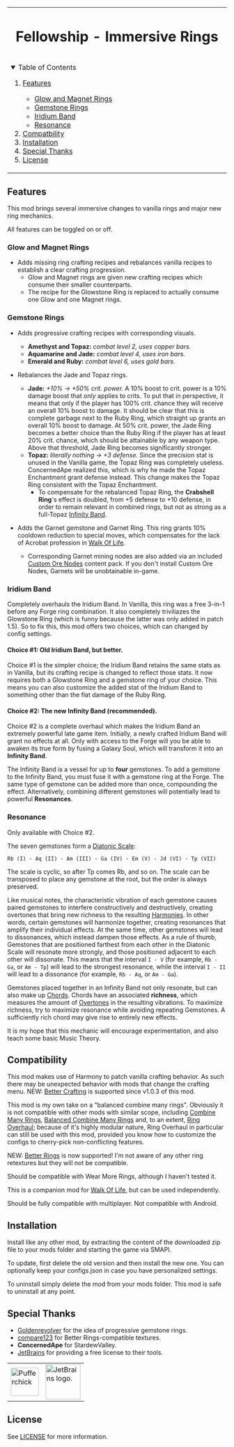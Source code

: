 <table align="center"><tr><td align="center" width="9999">

<!-- LOGO, TITLE, DESCRIPTION -->

# Fellowship - Immersive Rings

<br/>

<!-- TABLE OF CONTENTS -->
<details open="open" align="left">
  <summary>Table of Contents</summary>
  <ol>
    <li><a href="#features">Features</a></li>
    <ul>
        <li><a href="#glow-and-magnet-rings">Glow and Magnet Rings</a></li>
        <li><a href="#gemstone-rings">Gemstone Rings</a></li>
        <li><a href="#iridium-band">Iridium Band</a></li>
        <li><a href="#resonance">Resonance</a></li>
    </ul>
    <li><a href="#compatibility">Compatbility</a></li>
    <li><a href="#installation">Installation</a></li>
    <li><a href="#special-thanks">Special Thanks</a></li>
    <li><a href="#license">License</a></li>
  </ol>
</details>

</td></tr></table>

## Features

This mod brings several immersive changes to vanilla rings and major new ring mechanics.

All features can be toggled on or off.

### Glow and Magnet Rings

- Adds missing ring crafting recipes and rebalances vanilla recipes to establish a clear crafting progression.
    - Glow and Magnet rings are given new crafting recipes which consume their smaller counterparts.
    - The recipe for the Glowstone Ring is replaced to actually consume one Glow and one Magnet rings.

### Gemstone Rings

- Adds progressive crafting recipes with corresponding visuals.
    - **Amethyst and Topaz:** *combat level 2, uses copper bars.*
    - **Aquamarine and Jade:** *combat level 4, uses iron bars.*
    - **Emerald and Ruby:** *combat level 6, uses gold bars.*

- Rebalances the Jade and Topaz rings.
    - **Jade:** *+10% -> +50% crit. power.* A 10% boost to crit. power is a 10% damage boost that *only* applies to crits. To put that in perspective, it means that only if the player has 100% crit. chance they will receive an overall 10% boost to damage. It should be clear that this is complete garbage next to the Ruby Ring, which straight up grants an overall 10% boost to damage. At 50% crit. power, the Jade Ring becomes a better choice than the Ruby Ring if the player has at least 20% crit. chance, which should be attainable by any weapon type. Above that threshold, Jade Ring becomes significantly stronger.
    - **Topaz:** *literally nothing -> +3 defense.* Since the precision stat is unused in the Vanilla game, the Topaz Ring was completely useless. ConcernedApe realized this, which is why he made the Topaz Enchantment grant defense instead. This change makes the Topaz Ring consistent with the Topaz Enchantment.
        - To compensate for the rebalanced Topaz Ring, the **Crabshell Ring**'s effect is doubled, from +5 defense to +10 defense, in order to remain relevant in combined rings, but not as strong as a full-Topaz [Infinity Band](#iridium-band).

- Adds the Garnet gemstone and Garnet Ring. This ring grants 10% cooldown reduction to special moves, which compensates for the lack of Acrobat profession in [Walk Of Life](https://www.nexusmods.com/stardewvalley/mods/8111).
    - Corresponding Garnet mining nodes are also added via an included [Custom Ore Nodes](https://www.nexusmods.com/stardewvalley/mods/5966) content pack. If you don't install Custom Ore Nodes, Garnets will be unobtainable in-game.

### Iridium Band

Completely overhauls the Iridium Band. In Vanilla, this ring was a free 3-in-1 before any Forge ring combination. It also completely triviliazes the Glowstone Ring (which is funny because the latter was only added in patch 1.5). So to fix this, this mod offers two choices, which can changed by config settings.

#### Choice #1: Old Iridium Band, but better.

Choice #1 is the simpler choice; the Iridium Band retains the same stats as in Vanilla, but its crafting recipe is changed to reflect those stats. It now requires both a Glowstone Ring and a gemstone ring of your choice. This means you can also customize the added stat of the Iridium Band to something other than the flat damage of the Ruby Ring.

#### Choice #2: The new Infinity Band (recommended).

Choice #2 is a complete overhaul which makes the Iridium Band an extremely powerful late game item. 
Initially, a newly crafted Iridium Band will grant no effects at all. Only with access to the Forge will you be able to awaken its true form by fusing a Galaxy Soul, which will transform it into an **Infinity Band**.

The Infinity Band is a vessel for up to **four** gemstones. To add a gemstone to the Infinity Band, you must fuse it with a gemstone ring at the Forge. The same type of gemstone can be added more than once, compounding the effect. Alternatively, combining different gemstones will potentially lead to powerful **Resonances**.

### Resonance

Only available with Choice #2.

The seven gemstones form a [Diatonic Scale](https://en.wikipedia.org/wiki/Diatonic_scale):

    Rb (I) - Aq (II) - Am (III) - Ga (IV) - Em (V) - Jd (VI) - Tp (VII)

The scale is cyclic, so after Tp comes Rb, and so on. The scale can be transposed to place any gemstone at the root, but the order is always preserved.

Like musical notes, the characteristic vibration of each gemstone causes paired gemstones to interfere constructively and destructively, creating overtones that bring new richness to the resulting [Harmonies](https://en.wikipedia.org/wiki/Harmony). In other words, certain gemstones will harmonize together, creating resonances that amplify their individual effects. At the same time, other gemstones will lead to dissonances, which instead dampen those effects. As a rule of thumb, Gemstones that are positioned farthest from each other in the Diatonic Scale will resonate more strongly, and those positioned adjacent to each other will dissonate. This means that the interval `I - V` (for example, `Rb - Ga`, or `Am - Tp`) will lead to the strongest resonance, while the interval `I - II` will lead to a dissonance (for example, `Rb - Aq`, or `Am - Ga`).

Gemstones placed together in an Infinity Band not only resonate, but can also make up [Chords](https://en.wikipedia.org/wiki/Chord_(music)). Chords have an associated **richness**, which measures the amount of [Overtones](https://en.wikipedia.org/wiki/Overtone) in the resulting vibrations. To maximize richness, try to maximize resonance while avoiding repeating Gemstones. A sufficiently rich chord may give rise to entirely new effects.

It is my hope that this mechanic will encourage experimentation, and also teach some basic Music Theory.

## Compatibility

This mod makes use of Harmony to patch vanilla crafting behavior. As such there may be unexpected behavior with mods that change the crafting menu.
NEW: [Better Crafting](https://www.nexusmods.com/stardewvalley/mods/11115) is supported since v1.0.3 of this mod.

This mod is my own take on a "balanced combine many rings". Obviously it is not compatible with other mods with similar scope, including [Combine Many Rings](https://www.nexusmods.com/stardewvalley/mods/8801), [Balanced Combine Many Rings](https://www.nexusmods.com/stardewvalley/mods/8981) and, to an extent, [Ring Overhaul](https://www.nexusmods.com/stardewvalley/mods/10669); because of it's highly modular nature, Ring Overhaul in particular can still be used with this mod, provided you know how to customize the configs to cherry-pick non-conflicting features.

NEW: [Better Rings](https://www.nexusmods.com/stardewvalley/mods/8642) is now supported! I'm not aware of any other ring retextures but they will not be compatible.

Should be compatible with Wear More Rings, although I haven't tested it.

This is a companion mod for [Walk Of Life](https://www.nexusmods.com/stardewvalley/mods/8111), but can be used independently.

Should be fully compatible with multiplayer. Not compatible with Android.

## Installation

Install like any other mod, by extracting the content of the downloaded zip file to your mods folder and starting the game via SMAPI.

To update, first delete the old version and then install the new one. You can optionally keep your configs.json in case you have personalized settings.

To uninstall simply delete the mod from your mods folder. This mod is safe to uninstall at any point.

## Special Thanks

- [Goldenrevolver](https://www.nexusmods.com/stardewvalley/users/5347339) for the idea of progressive gemstone rings.
- [compare123](https://www.nexusmods.com/stardewvalley/users/13917800) for Better Rings-compatible textures.
- **ConcernedApe** for StardewValley.
- [JetBrains](https://jb.gg/OpenSource) for providing a free license to their tools.

<table>
  <tr>
    <td><img width="64" src="https://smapi.io/Content/images/pufferchick.png" alt="Pufferchick"></td>
    <td><img width="80" src="https://resources.jetbrains.com/storage/products/company/brand/logos/jb_beam.svg" alt="JetBrains logo."></td>
  </tr>
</table>

## License

See [LICENSE](../LICENSE) for more information.
